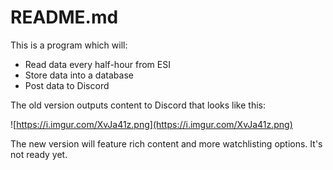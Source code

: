 # README.md

This is a program which will:

- Read data every half-hour from ESI
- Store data into a database
- Post data to Discord

The old version outputs content to Discord that looks like this:

![https://i.imgur.com/XvJa41z.png](https://i.imgur.com/XvJa41z.png)

The new version will feature rich content and more watchlisting options.  It's not ready yet.
